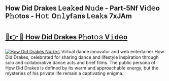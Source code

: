 ## How Did Drakes L𝚎a𝚔ed N𝚞𝚍e - Part-5Nf Vi𝚍𝚎o P𝚑𝚘tos - H𝚘𝚝 O𝚗𝚕yf𝚊ns L𝚎a𝚔s 7xJAm

# <h2><a href="http://kf3ccw.oniu.top/?m=How+Did+Drakes">🔗👉 🔴 How Did Drakes P𝚑ot𝚘𝚜 V𝚒d𝚎o</a></h2>

[![How Did Drakes Nu𝚍e𝚜](https://i.imgur.com/0qMVB7G.gif)](http://kf3ccw.oniu.top/?m=How+Did+Drakes)
Virtual dance innovator and web entertainer How Did Drakes, celebrated for sharing dance and lifestyle inspiration through solo and collaborative dance acts and brief films. The public persona of How Did Drakes is defined by its warm and approachable energy, but the mysteries of his private life remain a captivating enigma.  
